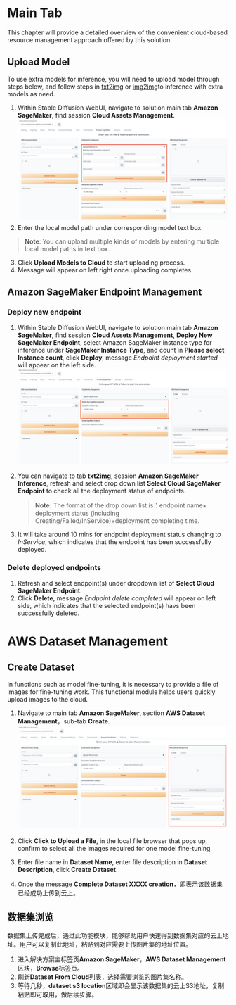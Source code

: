 # Main Tab
This chapter will provide a detailed overview of the convenient cloud-based resource management approach offered by this solution.

## Upload Model
To use extra models for inference, you will need to upload model through steps below, and follow steps in [txt2img](txt2img-guide.md) or [img2img](img2img-guide.md)to inference with extra models as need.

1. Within Stable Diffusion WebUI, navigate to solution main tab **Amazon SageMaker**, find session **Cloud Assets Management**.
![Upload Models to S3](../images/Upload-models.png)
2. Enter the local model path under corresponding model text box. 
> **Note**: You can upload multiple kinds of models by entering multiple local model paths in text box.

3. Click **Upload Models to Cloud** to start uploading process.
4. Message will appear on left right once uploading completes.



## Amazon SageMaker Endpoint Management
### Deploy new endpoint
1. Within Stable Diffusion WebUI, navigate to solution main tab **Amazon SageMaker**, find session **Cloud Assets Management**, **Deploy New SageMaker Endpoint**, select Amazon SageMaker instance type for inference under **SageMaker Instance Type**, and count in **Please select Instance count**, click **Deploy**, message *Endpoint deployment started* will appear on the left side.
![Deploy new endpoint](../images/Deploy-new-endpoint.png)
2. You can navigate to tab **txt2img**, session **Amazon SageMaker Inference**, refresh and select drop down list **Select Cloud SageMaker Endpoint** to check all the deployment status of endpoints.

    > **Note:** The format of the drop down list is：endpoint name+ deployment status (including Creating/Failed/InService)+deployment completing time.

3. It will take around 10 mins for endpoint deployment status changing to *InService*, which indicates that the endpoint has been successfully deployed.


### Delete deployed endpoints
1. Refresh and select endpoint(s) under dropdown list of **Select Cloud SageMaker Endpoint**.
2. Click **Delete**, message *Endpoint delete completed* will appear on left side, which indicates that the selected endpoint(s) havs been successfully deleted.



# AWS Dataset Management

## Create Dataset
In functions such as model fine-tuning, it is necessary to provide a file of images for fine-tuning work. This functional module helps users quickly upload images to the cloud.

1. Navigate to main tab **Amazon SageMaker**, section **AWS Dataset Management**，sub-tab **Create**.
![Create Dataset to S3](../images/Dataset-management.png)

2. Click **Click to Upload a File**, in the local file browser that pops up, confirm to select all the images required for one model fine-tuning.
3. Enter file name in **Dataset Name**, enter file description in **Dataset Description**, click **Create Dataset**.
4. Once the message **Complete Dataset XXXX creation**，即表示该数据集已经成功上传到云上。

## 数据集浏览
数据集上传完成后，通过此功能模块，能够帮助用户快速得到数据集对应的云上地址。用户可以复制此地址，粘贴到对应需要上传图片集的地址位置。

1. 进入解决方案主标签页**Amazon SageMaker**，**AWS Dataset Management**区块，**Browse**标签页。
2. 刷新**Dataset From Cloud**列表，选择需要浏览的图片集名称。
3. 等待几秒，**dataset s3 location**区域即会显示该数据集的云上S3地址，复制粘贴即可取用，做后续步骤。

